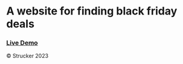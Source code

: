 # A website for finding black friday deals
### [Live Demo](https://b-friday.netlify.app/)



  


&copy; Strucker 2023
